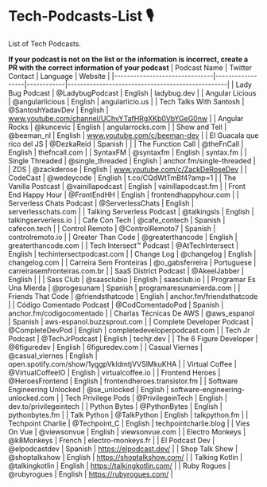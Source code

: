 # Tech-Podcasts-List 🎙️
List of Tech Podcasts.

**If your podcast is not on the list or the information is incorrect, create a PR with the correct information of your podcast**
| Podcast Name                  | Twitter Contact  | Language   | Website                                          |
|-------------------------------|------------------|------------|--------------------------------------------------|
| Lady Bug Podcast              | @LadybugPodcast  | English    | ladybug.dev                                      |
| Angular Licious               | @angularlicious  | English    | angularlicio.us                                  |
| Tech Talks With Santosh       | @SantoshYadavDev | English    | www.youtube.com/channel/UChvYTafHRgXKb0VbYGeG0nw |
| Angular Rocks                 | @kuncevic        | English    | angularrocks.com                                 |
| Show and Tell                 | @beeman_nl       | English    | www.youtube.com/c/beeman-dev                     |
| El Guacala que rico del JS    | @DezkaReid       | Spanish    |                                                  |
| The Function Call             | @theFnCall       | English    | thefncall.com                                    |
| SyntaxFM                      | @syntaxfm        | English    | syntax.fm                                        |
| Single Threaded               | @single_threaded | English    | anchor.fm/single-threaded                        |
| ZDS                           | @zackderose      | English    | www.youtube.com/c/ZackDeRoseDev |
| CodeCast                      | @wedeycode       | English    | t.co/CQdWtTmBf4?amp=1                            |
| The Vanilla Postcast          | @vainillapodcast | English    | vainillapodcast.fm                               |
| Front End Happy Hour          | @FrontEndHH      | English    | frontendhappyhour.com                            |
| Serverless Chats Podcast      | @ServerlessChats | English    | serverlesschats.com                              |
| Talking Serverless Podcast    | @talkingsls      | English    | talkingserverless.io                             |
| Cafe Con Tech                 | @cafe_contech    | Spanish    | cafecon.tech                                     |
| Control Remoto                | @ControlRemoto7  | Spanish    | controlremoto.io                                 |
| Greater Than Code             | @greaterthancode | English    | greaterthancode.com                              |
| Tech Intersect™ Podcast       | @AtTechIntersect | English    | techintersectpodcast.com                         |
| Change Log                    | @changelog       | English    | changelog.com                                    |
| Carreira Sem Fronteiras       | @o_gabsferreira  | Portuguese | carreirasemfronteiras.com.br                     |
| SaaS District Podcast         | @AkeelJabber     | English    |                                                  |
| Sass Club                     | @saasclubio      | English    | saasclub.io                                      |
| Programar Es Una Mierda       | @progesunam      | Spanish    | programaresunamierda.com                         |
| Friends That Code             | @friendsthatcode | English    | anchor.fm/friendsthatcode                        |
| Código Comentado Podcast      | @CodComentadoPod | Spanish    | anchor.fm/codigocomentado                        |
| Charlas Técnicas De AWS       | @aws_espanol     | Spanish    | aws-espanol.buzzsprout.com                       |
| Complete Developer Podcast    | @CompleteDevPod  | English    | completedeveloperpodcast.com                     |
| Tech Jr Podcast               | @TechJrPodcast   | English    | techjr.dev                                       |
| The 6 Figure Developer        | @6figuredev      | English    | 6figuredev.com                                   |
| Casual Viernes                | @casual_viernes  | English    | open.spotify.com/show/1yggpVkIdmtjVVSlMkuKHA     |
| Virtual Coffee                | @VirtualCoffeeIO | English    | virtualcoffee.io                                 |
| Frontend Heroes               | @HeroesFrontend  | English    | frontendheroes.transistor.fm                     |
| Software Engineering Unlocked | @se_unlocked     | English    | software-engineering-unlocked.com                |
| Tech Privilege Pods           | @PrivilegeinTech | English    | dev.to/privilegeintech                           |
| Python Bytes                  | @PythonBytes     | English    | pythonbytes.fm                                   |
| Talk Python                   | @TalkPython      | English    | talkpython.fm                                    |
| Techpoint Charlie             | @Techpoint_C     | English    | techpointcharlie.blog                            |
| Vies On Vue                   | @viewsonvue      | English    | viewsonvue.com                                   |
| Electro Monkeys               | @k8Monkeys       | French     | electro-monkeys.fr                               |
| El Podcast Dev                | @elpodcastdev    | Spanish    | https://elpodcast.dev/                           |
| Shop Talk Show                | @shoptalkshow    | English    | https://shoptalkshow.com/                        |
| Talking Kotlin                | @talkingkotlin   | English    | https://talkingkotlin.com/                       |
| Ruby Rogues                   | @rubyrogues      | English    | https://rubyrogues.com/                          |
